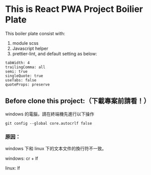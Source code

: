 # This is React PWA Project Boilier Plate

This boiler plate consist with:

1. module scss
2. Javascript helper
3. prettier-lint, and default setting as below:

```
tabWidth: 4
trailingComma: all
semi: true
singleQuote: true
useTabs: false
quoteProps: preserve
```

## Before clone this project:（下載專案前請看！）

windows 的電腦，請在終端機先進行以下操作

`git config --global core.autocrlf false`

### 原因：

windows 下和 linux 下的文本文件的換行符不一致。

windows: cr + lf

linux: lf
